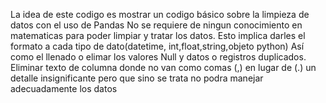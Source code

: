 La idea de este codigo es mostrar un codigo básico sobre la limpieza de datos con el uso de Pandas
No se requiere de ningun conocimiento en matematicas para poder limpiar y tratar los datos.
Esto implica darles el formato a cada tipo de dato(datetime, int,float,string,objeto python)
Así como el llenado o elimar los valores Null y datos o registros duplicados.
Eliminar texto de columna donde no van como comas (,) en lugar de (.) un detalle insignificante 
pero que sino se trata no podra manejar adecuadamente los datos

